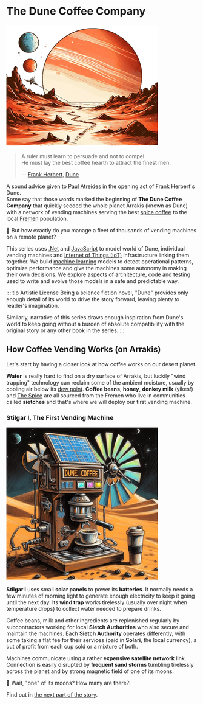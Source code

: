 # The Dune Coffee Company

![](planet.png)

> A ruler must learn to persuade and not to compel.  
> He must lay the best coffee hearth to attract the finest men.
>
> -- [Frank Herbert](https://en.wikipedia.org/wiki/Frank_Herbert), [Dune](https://archive.org/details/frank-herberts-dune-saga-collection-books-1-6-by-frank-herbert/mode/2up)

A sound advice given to [Paul Atreides](https://en.wikipedia.org/wiki/Paul_Atreides) in the opening act of Frank Herbert's Dune.  
Some say that those words marked the beginning of **The Dune Coffee Company** that quickly seeded the whole planet Arrakis (known as Dune) with a network of vending machines serving the best [spice coffee](https://www.reddit.com/r/dune/comments/tcw924/i_made_as_best_i_could_dune_spice_coffee/) to the local [Fremen](https://en.wikipedia.org/wiki/Fremen) population.

:mag_right: But how exactly do you manage a fleet of thousands of vending machines on a remote planet? 

This series uses [.Net](https://en.wikipedia.org/wiki/.NET_Framework) and [JavaScript](https://en.wikipedia.org/wiki/JavaScript) to model world of Dune, individual vending machines and [Internet of Things (IoT)](https://en.wikipedia.org/wiki/Internet_of_things) infrastructure linking them together. 
We build [machine learning](https://en.wikipedia.org/wiki/Machine_learning) models to detect operational patterns, optimize performance and give the machines some autonomy in making their own decisions. 
We explore aspects of architecture, code and testing used to write and evolve those models in a safe and predictable way.

::: tip Artistic License
Being a science fiction novel, "Dune" provides only enough detail of its world to drive the story forward, leaving plenty to reader's imagination.  

Similarly, narrative of this series draws enough inspiration from Dune's world to keep going without a burden of absolute compatibility with the original story or any other book in the series.
:::

## How Coffee Vending Works (on Arrakis)

Let's start by having a closer look at how coffee works on our desert planet.  

**Water** is really hard to find on a dry surface of Arrakis, but luckily "wind trapping" technology can reclaim some of the ambient moisture, usually by cooling air below its [dew point](https://en.wikipedia.org/wiki/Dew_point). 
**Coffee beans**, **honey**, **donkey milk** (yikes!) and [The Spice](https://en.wikipedia.org/wiki/Melange_(fictional_drug)) are all sourced from the Fremen who live in communities called **sietches** and that's where we will deploy our first vending machine.

### Stilgar I, The First Vending Machine

![](stilgar-I-a.jpg)

**Stilgar I** uses small **solar panels** to power its **batteries**. 
It normally needs a few minutes of morning light to generate enough electricity to keep it going until the next day. 
Its **wind trap** works tirelessly (usually over night when temperature drops) to collect water needed to prepare drinks.   

Coffee beans, milk and other ingredients are replenished regularly by subcontractors working for local **Sietch Authorities** who also secure and maintain the machines. 
Each **Sietch Authority** operates differently, with some taking a flat fee for their services (paid in **Solari**, the local currency), a cut of profit from each cup sold or a mixture of both.  

Machines communicate using a rather **expensive satellite network** link. 
Connection is easily disrupted by **frequent sand storms** tumbling tirelessly across the planet and by strong magnetic field of one of its moons.

:mag_right: Wait, "one" of its moons? How many are there?!  

Find out in [the next part of the story](../orbital-dynamics/).

